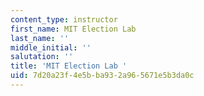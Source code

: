 ```yaml
---
content_type: instructor
first_name: MIT Election Lab
last_name: ''
middle_initial: ''
salutation: ''
title: 'MIT Election Lab '
uid: 7d20a23f-4e5b-ba93-2a96-5671e5b3da0c
---
```

